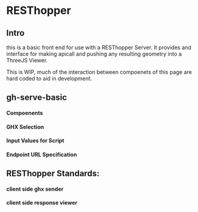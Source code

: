 # RESThopper

## Intro
this is a basic front end for use with a RESThopper Server. 
It provides and interface for making apicall and pushing any resulting geometry into a ThreeJS Viewer.


This is WIP, much of the interaction between compoenets of this page are hard coded to aid in development. 

## gh-serve-basic

#### Compoenents

#### GHX Selection

#### Input Values for Script

#### Endpoint URL Specification


## RESThopper Standards:

#### client side ghx sender
#### client side response viewer


